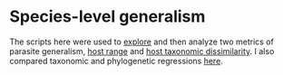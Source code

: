 # Species-level generalism

The scripts here were used to [explore](sp_level_exploratory.Rmd) and then analyze two metrics of parasite generalism, [host range](sp_level_analysis_host_range_freq.md) and [host taxonomic dissimilarity](sp_level_analysis_tax_dissim_freq.md). I also compared taxonomic and phylogenetic regressions [here](sp_level_compareTax_Phylo.md).
